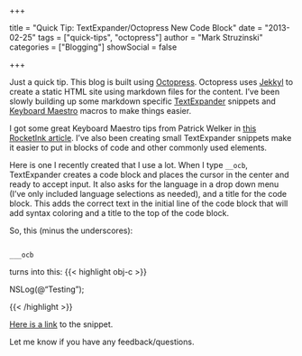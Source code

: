 +++

title = "Quick Tip: TextExpander/Octopress New Code Block"
date = "2013-02-25"
tags = ["quick-tips", "octopress"]
author = "Mark Struzinski"
categories = ["Blogging"]
showSocial = false

+++

Just a quick tip. This blog is built using [Octopress][octopress].
Octopress uses [Jekkyl][github] to create a static HTML site using markdown
files for the content. I’ve been slowly building up some markdown
specific [TextExpander][smilesoftware] snippets and [Keyboard Maestro][keyboardmaestro]
macros to make things easier.

<!--more-->

I got some great Keyboard Maestro tips from Patrick Welker in
[this RocketInk article][km guide]. I’ve also been creating small TextExpander
snippets make it easier to put in blocks of code and other commonly used elements.

Here is one I recently created that I use a lot. When I type
`__ocb`, TextExpander creates a code block and places the cursor in the center
and ready to accept input. It also asks for the language in a drop down menu
(I’ve only included language selections as needed), and a title for the code
block. This adds the correct text in the initial line of the code block that
will add syntax coloring and a title to the top of the code block.

So, this (minus the underscores):

```

___ocb

```


turns into this:
{{< highlight obj-c >}}

NSLog(@“Testing”);

{{< /highlight >}}

[Here is a link][cl] to the snippet.

Let me know if you have any feedback/questions.

[km guide]:http://rocketink.net/2013/01/markdown-maestro-guide.html (Ultimate Markdown Maestro Guide — RocketINK)
[cl]: http://cl.ly/180X3l3e0y32 (CloudApp link)
[github]: https://github.com/mojombo/jekyll (Jekyll static blog generator)
[keyboardmaestro]: http://www.keyboardmaestro.com/ (Keyboard Maestro)
[octopress]: http://octopress.org/ (Octopress - a blogging framework for hackers)
[smilesoftware]: http://www.smilesoftware.com/TextExpander/index.html (TextExpander home page)
